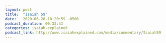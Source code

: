 ```yaml
---
layout: post
title:  "Isaiah 59"
date:   2020-06-28-10:20:59 -0500
podcast_duration: 00:33:41
categories: isaiah-explained
podcast_link: http://www.isaiahexplained.com/media/commentary/Isaiah59.mp3
---
```

